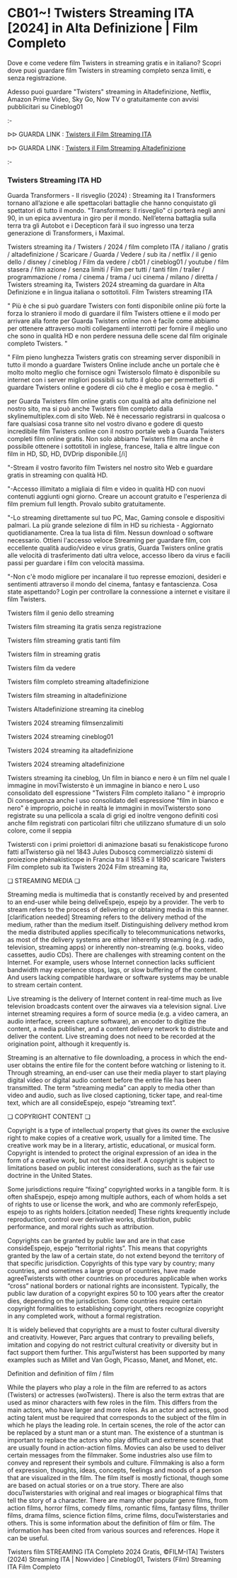 # CB01~! Twisters Streaming ITA [2024] in Alta Definizione | Film Completo

Dove e come vedere film Twisters in streaming gratis e in italiano? Scopri dove puoi guardare film Twisters in streaming completo senza limiti, e senza registrazione.

Adesso puoi guardare "Twisters" streaming in Altadefinizione, Netflix, Amazon Prime Video, Sky Go, Now TV o gratuitamente con avvisi pubblicitari su Cineblog01

:-

ᐅᐅ GUARDA LINK : [Twisters il Film Streaming ITA](https://t.co/07ImPeVTBQ)

ᐅᐅ GUARDA LINK : [Twisters il Film Streaming Altadefinizione](https://t.co/07ImPeVTBQ)

:-

### Twisters Streaming ITA HD

Guarda Transformers - Il risveglio (2024) : Streaming ita I Transformers tornano all’azione e alle spettacolari battaglie che hanno conquistato gli spettatori di tutto il mondo. "Transformers: Il risveglio" ci porterà negli anni 90, in un epica avventura in giro per il mondo. Nell’eterna battaglia sulla terra tra gli Autobot e i Decepticon farà il suo ingresso una terza generazione di Transformers, i Maximal.


Twisters streaming ita / Twisters / 2024 / film completo ITA / italiano / gratis / altadefinizione / Scaricare / Guarda / Vedere / sub ita / netflix / il genio dello / disney / cineblog / Film da vedere / cb01 / cineblog01 / youtube / film stasera / film azione / senza limiti / Film per tutti / tanti film / trailer / programmazione / roma / cinema / trama / uci cinema / milano / diretta / Twisters streaming ita, Twisters 2024 streaming da guardare in Alta Definizione e in lingua italiana o sottotitoli. Film Twisters streaming ITA


" Più è che si può guardare Twisters con fonti disponibile online più forte la forza lo straniero il modo di guardare il film Twisters ottiene e il modo per arrivare alla fonte per Guarda Twisters online non è facile come abbiamo per ottenere attraverso molti collegamenti interrotti per fornire il meglio uno che sono in qualità HD e non perdere nessuna delle scene dal film originale completo Twisters. "


" Film pieno lunghezza Twisters gratis con streaming server disponibili in tutto il mondo a guardare Twisters Online include anche un portale che è molto molto meglio che fornisce ogni Twistersolo filmato è disponibile su internet con i server migliori possibili su tutto il globo per permetterti di guardare Twisters online e godere di ciò che è meglio e cosa è meglio. "

per Guarda Twisters film online gratis con qualità ad alta definizione nel nostro sito, ma si può anche Twisters film completo dalla skylinemultiplex.com di sito Web. Né è necessario registrarsi in qualcosa o fare qualsiasi cosa tranne sito nel vostro divano e godere di questo incredibile film Twisters online con il nostro portale web a Guarda Twisters completi film online gratis. Non solo abbiamo Twisters film ma anche è possibile ottenere i sottotitoli in inglese, francese, Italia e altre lingue con film in HD, SD, HD, DVDrip disponibile.[/i]

"-Stream il vostro favorito film Twisters nel nostro sito Web e guardare gratis in streaming con qualità HD.

"-Accesso illimitato a migliaia di film e video in qualità HD con nuovi contenuti aggiunti ogni giorno. Creare un account gratuito e l'esperienza di film premium full length. Provalo subito gratuitamente.

"-Lo streaming direttamente sul tuo PC, Mac, Gaming console e dispositivi palmari. La più grande selezione di film in HD su richiesta - Aggiornato quotidianamente. Crea la tua lista di film. Nessun download o software necessario. Ottieni l'accesso veloce Streaming per guardare film, con eccellente qualità audio/video e virus gratis, Guarda Twisters online gratis alle velocità di trasferimento dati ultra veloce, accesso libero da virus e facili passi per guardare i film con velocità massima.

"-Non c'è modo migliore per incanalare il tuo represse emozioni, desideri e sentimenti attraverso il mondo del cinema, fantasy e fantascienza. Cosa state aspettando? Login per controllare la connessione a internet e visitare il film Twisters.


Twisters film il genio dello streaming


Twisters film streaming ita gratis senza registrazione


Twisters film streaming gratis tanti film


Twisters film in streaming gratis


Twisters film da vedere


Twisters film completo streaming altadefinizione


Twisters film streaming in altadefinizione


Twisters Altadefinizione streaming ita cineblog


Twisters 2024 streaming filmsenzalimiti


Twisters 2024 streaming cineblog01


Twisters 2024 streaming ita altadefinizione


Twisters 2024 streaming altadefinizione


Twisters streaming ita cineblog, Un film in bianco e nero è un film nel quale l immagine in moviTwistersto è un immagine in bianco e nero L uso consolidato dell espressione "Twisters Film completo italiano " è improprio Di conseguenza anche l uso consolidato dell espressione "film in bianco e nero" è improprio, poiché in realtà le immagini in moviTwistersto sono registrate su una pellicola a scala di grigi ed inoltre vengono definiti così anche film registrati con particolari filtri che utilizzano sfumature di un solo colore, come il seppia


Twistersti con i primi proiettori di animazione basati su fenakisticope furono fatti alTwisterso già nel 1843 Jules Duboscq commercializzò sistemi di proiezione phénakisticope in Francia tra il 1853 e il 1890 scaricare Twisters Film completo sub ita Twisters 2024 Film streaming ita,


❏ STREAMING MEDIA ❏

Streaming media is multimedia that is constantly received by and presented to an end-user while being deliveEspejo, espejo by a provider. The verb to stream refers to the process of delivering or obtaining media in this manner.[clarification needed] Streaming refers to the delivery method of the medium, rather than the medium itself. Distinguishing delivery method krom the media distributed applies specifically to telecommunications networks, as most of the delivery systems are either inherently streaming (e.g. radio, television, streaming apps) or inherently non-streaming (e.g. books, video cassettes, audio CDs). There are challenges with streaming content on the Internet. For example, users whose Internet connection lacks sufficient bandwidth may experience stops, lags, or slow buffering of the content. And users lacking compatible hardware or software systems may be unable to stream certain content.

Live streaming is the delivery of Internet content in real-time much as live television broadcasts content over the airwaves via a television signal. Live internet streaming requires a form of source media (e.g. a video camera, an audio interface, screen capture software), an encoder to digitize the content, a media publisher, and a content delivery network to distribute and deliver the content. Live streaming does not need to be recorded at the origination point, although it krequently is.

Streaming is an alternative to file downloading, a process in which the end-user obtains the entire file for the content before watching or listening to it. Through streaming, an end-user can use their media player to start playing digital video or digital audio content before the entire file has been transmitted. The term “streaming media” can apply to media other than video and audio, such as live closed captioning, ticker tape, and real-time text, which are all consideEspejo, espejo “streaming text”.


❏ COPYRIGHT CONTENT ❏

Copyright is a type of intellectual property that gives its owner the exclusive right to make copies of a creative work, usually for a limited time. The creative work may be in a literary, artistic, educational, or musical form. Copyright is intended to protect the original expression of an idea in the form of a creative work, but not the idea itself. A copyright is subject to limitations based on public interest considerations, such as the fair use doctrine in the United States.

Some jurisdictions require “fixing” copyrighted works in a tangible form. It is often shaEspejo, espejo among multiple authors, each of whom holds a set of rights to use or license the work, and who are commonly referEspejo, espejo to as rights holders.[citation needed] These rights krequently include reproduction, control over derivative works, distribution, public performance, and moral rights such as attribution.

Copyrights can be granted by public law and are in that case consideEspejo, espejo “territorial rights”. This means that copyrights granted by the law of a certain state, do not extend beyond the territory of that specific jurisdiction. Copyrights of this type vary by country; many countries, and sometimes a large group of countries, have made agreeTwistersts with other countries on procedures applicable when works “cross” national borders or national rights are inconsistent. Typically, the public law duration of a copyright expires 50 to 100 years after the creator dies, depending on the jurisdiction. Some countries require certain copyright formalities to establishing copyright, others recognize copyright in any completed work, without a formal registration.

It is widely believed that copyrights are a must to foster cultural diversity and creativity. However, Parc argues that contrary to prevailing beliefs, imitation and copying do not restrict cultural creativity or diversity but in fact support them further. This arguTwisterst has been supported by many examples such as Millet and Van Gogh, Picasso, Manet, and Monet, etc.

Definition and definition of film / film

While the players who play a role in the film are referred to as actors (Twisters) or actresses (woTwisters). There is also the term extras that are used as minor characters with few roles in the film. This differs from the main actors, who have larger and more roles. As an actor and actress, good acting talent must be required that corresponds to the subject of the film in which he plays the leading role. In certain scenes, the role of the actor can be replaced by a stunt man or a stunt man. The existence of a stuntman is important to replace the actors who play difficult and extreme scenes that are usually found in action-action films. Movies can also be used to deliver certain messages from the filmmaker. Some industries also use film to convey and represent their symbols and culture. Filmmaking is also a form of expression, thoughts, ideas, concepts, feelings and moods of a person that are visualized in the film. The film itself is mostly fictional, though some are based on actual stories or on a true story. There are also docuTwisterstaries with original and real images or biographical films that tell the story of a character. There are many other popular genre films, from action films, horror films, comedy films, romantic films, fantasy films, thriller films, drama films, science fiction films, crime films, docuTwisterstaries and others. This is some information about the definition of film or film. The information has been cited from various sources and references. Hope it can be useful.

Twisters film STREAMING ITA Completo 2024 Gratis, ©FILM-ITA] Twisters (2024) Streaming ITA | Nowvideo | Cineblog01, Twisters (Film) Streaming ITA Film Completo
